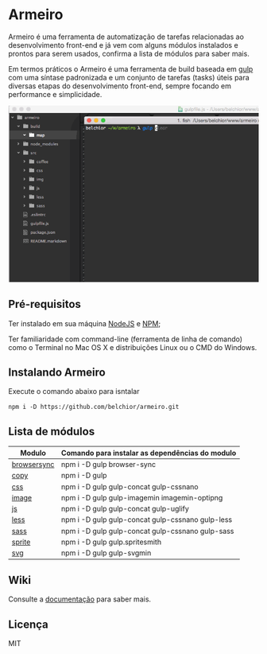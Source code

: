# Armeiro
Armeiro é uma ferramenta de automatização de tarefas relacionadas ao desenvolvimento front-end e já vem com alguns módulos instalados e prontos para serem usados, confirma a lista de módulos para saber mais.

Em termos práticos o Armeiro é uma ferramenta de build baseada em [gulp](https://github.com/gulpjs/gulp) com uma síntase padronizada e um conjunto de tarefas (tasks) úteis para diversas etapas do desenvolvimento front-end, sempre focando em performance e simplicidade.

![armeiro](https://raw.githubusercontent.com/belchior/armeiro/master/armeiro.gif)


## Pré-requisitos
Ter instalado em sua máquina [NodeJS](https://nodejs.org/en/) e [NPM](https://docs.npmjs.com/);

Ter familiaridade com command-line (ferramenta de linha de comando) como o Terminal no Mac OS X e distribuições Linux ou o CMD do Windows.


## Instalando Armeiro
Execute o comando abaixo para isntalar
```shell
npm i -D https://github.com/belchior/armeiro.git
```


## Lista de módulos
Modulo          | Comando para instalar as dependências do modulo
--------------- | ---------------------------------------------------
[browsersync](https://github.com/belchior/armeiro/wiki/browsersync) | npm i -D gulp browser-sync
[copy](https://github.com/belchior/armeiro/wiki/copy) | npm i -D gulp
[css](https://github.com/belchior/armeiro/wiki/css) | npm i -D gulp gulp-concat gulp-cssnano
[image](https://github.com/belchior/armeiro/wiki/image) | npm i -D gulp gulp-imagemin imagemin-optipng
[js](https://github.com/belchior/armeiro/wiki/js) | npm i -D gulp gulp-concat gulp-uglify
[less](https://github.com/belchior/armeiro/wiki/less) | npm i -D gulp gulp-concat gulp-cssnano gulp-less
[sass](https://github.com/belchior/armeiro/wiki/sass) | npm i -D gulp gulp-concat gulp-cssnano gulp-sass
[sprite](https://github.com/belchior/armeiro/wiki/sprite) | npm i -D gulp gulp.spritesmith
[svg](https://github.com/belchior/armeiro/wiki/svg) | npm i -D gulp gulp-svgmin


## Wiki
Consulte a [documentação](https://github.com/belchior/armeiro/wiki) para saber mais.

## Licença
MIT
